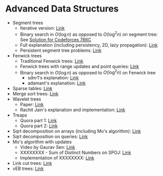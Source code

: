 # Advanced Data Structures

- Segment trees
  - Iterative version: [Link](https://codeforces.com/blog/entry/18051)
  - Binary search in $O(\log n)$ as opposed to $O(\log^2 n)$ on segment tree: See [Solution for Codeforces 786C](https://codeforces.com/contest/786/submission/28673373)
  - Full explanation (including persistency, 2D, lazy propagation): [Link](https://cp-algorithms.com/data_structures/segment_tree.html)
  - Persistent segment tree problems: [Link](https://codeforces.com/blog/entry/56880)
- Fenwick trees
  - Traditional Fenwick trees: [Link](https://www.hackerearth.com/practice/notes/binary-indexed-tree-or-fenwick-tree/)
  - Fenwick trees with range updates and point queries: [Link](https://stackoverflow.com/questions/27875691/need-a-clear-explanation-of-range-updates-and-range-queries-binary-indexed-tree)
  - Binary search in $O(\log n$) as opposed to $O(\log^2 n)$ on Fenwick tree
    - sdnr1's explanation: [Link](https://codeforces.com/blog/entry/61364)
    - adamant's explanation: [Link](https://codeforces.com/blog/entry/11275)
- Sparse tables: [Link](https://brilliant.org/wiki/sparse-table/)
- Merge sort trees: [Link](https://discuss.codechef.com/t/merge-sort-tree-tutorial/14277)
- Wavelet trees
  - Paper: [Link](https://ioinformatics.org/journal/v10_2016_19_37.pdf)
  - Rachit Jain's explanation and implementation: [Link](http://rachitiitr.blogspot.com/2017/06/wavelet-trees-wavelet-trees-editorial.html)
- Treaps
  - Quora part 1: [Link](https://www.quora.com/q/threadsiiithyderabad/Treaps-One-Tree-to-Rule-em-all-Part-1)
  - Quora part 2: [Link](https://www.quora.com/q/threadsiiithyderabad/Treaps-One-Tree-to-Rule-em-all-Part-2)
- Sqrt decomposition on arrays (including Mo's algorithm): [Link](https://cp-algorithms.com/data_structures/sqrt_decomposition.html)
- Sqrt decomposition on queries: [Link](https://codeforces.com/blog/entry/15406?#comment-203308)
- Mo's algorithm with updates
  - Video by Gaurav Sen: [Link](https://www.youtube.com/watch?v=gUpfwVRXhNY)
  - XXXXXXXX - Sum of Distinct Numbers on SPOJ: [Link](https://www.spoj.com/problems/XXXXXXXX/)
  - Implementation of XXXXXXXX: [Link](https://github.com/szawinis/CompetitiveProgramming/blob/master/SPOJ/XXXXXXXX.cpp)
- Link cut trees: [Link](https://www.youtube.com/watch?v=XZLN6NxEQWo)
- vEB trees: [Link](https://www.youtube.com/watch?v=hmReJCupbNU)